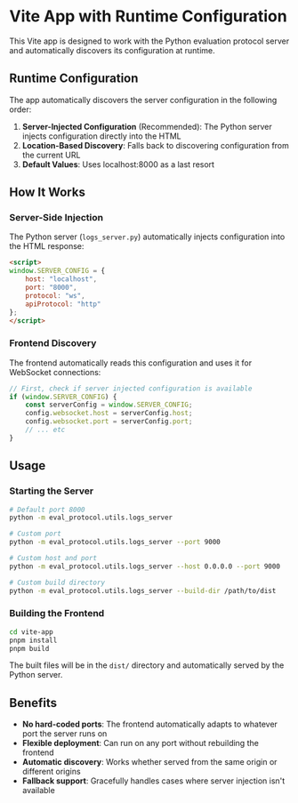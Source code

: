 # Vite App with Runtime Configuration

This Vite app is designed to work with the Python evaluation protocol server and automatically discovers its configuration at runtime.

## Runtime Configuration

The app automatically discovers the server configuration in the following order:

1. **Server-Injected Configuration** (Recommended): The Python server injects configuration directly into the HTML
2. **Location-Based Discovery**: Falls back to discovering configuration from the current URL
3. **Default Values**: Uses localhost:8000 as a last resort

## How It Works

### Server-Side Injection
The Python server (`logs_server.py`) automatically injects configuration into the HTML response:

```html
<script>
window.SERVER_CONFIG = {
    host: "localhost",
    port: "8000",
    protocol: "ws",
    apiProtocol: "http"
};
</script>
```

### Frontend Discovery
The frontend automatically reads this configuration and uses it for WebSocket connections:

```typescript
// First, check if server injected configuration is available
if (window.SERVER_CONFIG) {
    const serverConfig = window.SERVER_CONFIG;
    config.websocket.host = serverConfig.host;
    config.websocket.port = serverConfig.port;
    // ... etc
}
```

## Usage

### Starting the Server
```bash
# Default port 8000
python -m eval_protocol.utils.logs_server

# Custom port
python -m eval_protocol.utils.logs_server --port 9000

# Custom host and port
python -m eval_protocol.utils.logs_server --host 0.0.0.0 --port 9000

# Custom build directory
python -m eval_protocol.utils.logs_server --build-dir /path/to/dist
```

### Building the Frontend
```bash
cd vite-app
pnpm install
pnpm build
```

The built files will be in the `dist/` directory and automatically served by the Python server.

## Benefits

- **No hard-coded ports**: The frontend automatically adapts to whatever port the server runs on
- **Flexible deployment**: Can run on any port without rebuilding the frontend
- **Automatic discovery**: Works whether served from the same origin or different origins
- **Fallback support**: Gracefully handles cases where server injection isn't available
